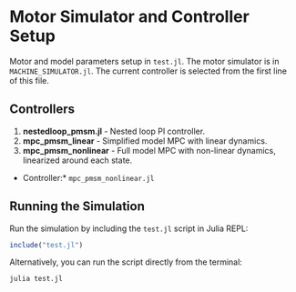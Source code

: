 # Motor Simulator and Controller Setup

Motor and model parameters setup in `test.jl`. 
The motor simulator is in `MACHINE_SIMULATOR.jl`. 
The current controller is selected from the first line of this file.

## Controllers
1. **nestedloop_pmsm.jl** - Nested loop PI controller.
2. **mpc_pmsm_linear** - Simplified model MPC with linear dynamics.
3. **mpc_pmsm_nonlinear** - Full model MPC with non-linear dynamics, linearized around each state.

* Controller:* `mpc_pmsm_nonlinear.jl`

## Running the Simulation
Run the simulation by including the `test.jl` script in Julia REPL:
```julia
include("test.jl")
```

Alternatively, you can run the script directly from the terminal:
```shell
julia test.jl
```
